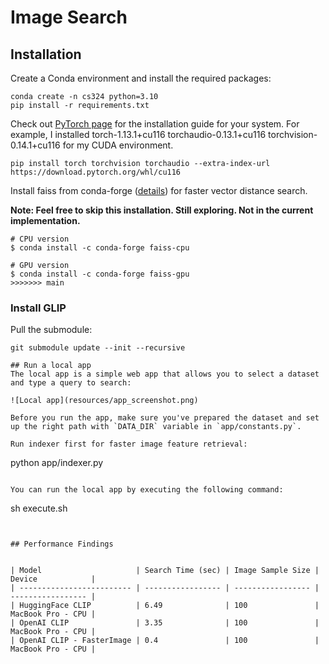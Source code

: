 # Image Search
## Installation
Create a Conda environment and install the required packages:
```
conda create -n cs324 python=3.10
pip install -r requirements.txt
```

Check out [PyTorch page](https://pytorch.org/get-started/locally/) for the installation guide for your system.
For example, I installed torch-1.13.1+cu116 torchaudio-0.13.1+cu116 torchvision-0.14.1+cu116 for my CUDA environment.
```
pip install torch torchvision torchaudio --extra-index-url https://download.pytorch.org/whl/cu116
```

Install faiss from conda-forge ([details](https://github.com/facebookresearch/faiss/blob/main/INSTALL.md#installing-from-conda-forge)) for faster vector distance search.

**Note: Feel free to skip this installation. Still exploring. Not in the current implementation.**

```
# CPU version
$ conda install -c conda-forge faiss-cpu

# GPU version
$ conda install -c conda-forge faiss-gpu
>>>>>>> main
```

### Install GLIP
Pull the submodule:
```
git submodule update --init --recursive

## Run a local app
The local app is a simple web app that allows you to select a dataset and type a query to search:

![Local app](resources/app_screenshot.png)

Before you run the app, make sure you've prepared the dataset and set up the right path with `DATA_DIR` variable in `app/constants.py`.

Run indexer first for faster image feature retrieval:
```
python app/indexer.py
```

You can run the local app by executing the following command:
```
sh execute.sh
```


## Performance Findings


| Model                     | Search Time (sec) | Image Sample Size | Device            |
| ------------------------- | ----------------- | ----------------- | ----------------- |
| HuggingFace CLIP          | 6.49              | 100               | MacBook Pro - CPU |
| OpenAI CLIP               | 3.35              | 100               | MacBook Pro - CPU |
| OpenAI CLIP - FasterImage | 0.4               | 100               | MacBook Pro - CPU |
